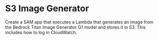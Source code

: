 # S3 Image Generator
Create a SAM app that executes a Lambda that generates an image from the Bedrock Titan Image Generator G1 model and stores it in S3. This includes how to log in CloudWatch.
